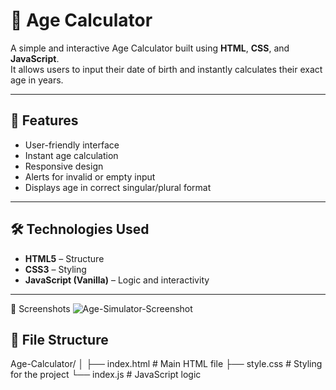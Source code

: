 # 🧮 Age Calculator

A simple and interactive Age Calculator built using **HTML**, **CSS**, and **JavaScript**.  
It allows users to input their date of birth and instantly calculates their exact age in years.

---

## 📌 Features
- User-friendly interface
- Instant age calculation
- Responsive design
- Alerts for invalid or empty input
- Displays age in correct singular/plural format

---

## 🛠️ Technologies Used
- **HTML5** – Structure
- **CSS3** – Styling
- **JavaScript (Vanilla)** – Logic and interactivity

---
📸 Screenshots
![Age-Simulator-Screenshot](<img width="1920" height="1020" alt="screenshot" src="https://github.com/user-attachments/assets/db45fcc4-7058-46a1-9ff0-bbd592c51dac" />
)

## 📂 File Structure
Age-Calculator/
│
├── index.html # Main HTML file
├── style.css # Styling for the project
└── index.js # JavaScript logic
